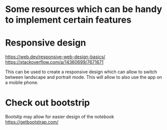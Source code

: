 # Some resources which can be handy to implement certain features

# Responsive design
https://web.dev/responsive-web-design-basics/
https://stackoverflow.com/a/14360699/7671671

This can be used to create a responsive design which can allow to switch between landscape and portrait mode.
This will allow to also use the app on a mobile phone.

# Check out bootstrip
Bootstip may allow for easier design of the notebook
https://getbootstrap.com/